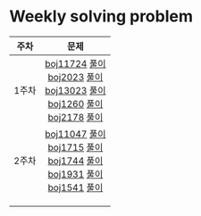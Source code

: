 # Weekly solving problem
| 주차  | 문제  |
|:---:|:------:|
| 1주차  | [boj11724](https://www.acmicpc.net/problem/11724) [풀이](1weeks/BaekJoon_11724_DFS.java) <br> [boj2023](https://www.acmicpc.net/problem/2023) [풀이](1weeks/BaekJoon_2023_DFS.java) <br>  [boj13023](https://www.acmicpc.net/problem/13023) [풀이](1weeks/BaekJoon_13023_DFS.java) <br>  [boj1260](https://www.acmicpc.net/problem/1260) [풀이](1weeks/BaekJoon_1260_BFS.java) <br>  [boj2178](https://www.acmicpc.net/problem/2178) [풀이](1weeks/BaekJoon_2178_BFS.java) <br>  |
| 2주차  | [boj11047](https://www.acmicpc.net/problem/11047) [풀이](2weeks/BaekJoon_11047.java) <br> [boj1715](https://www.acmicpc.net/problem/1715) [풀이](2weeks/BaekJoon_1715.java) <br>  [boj1744](https://www.acmicpc.net/problem/1744) [풀이](2weeks/BaekJoon_1744.java) <br>  [boj1931](https://www.acmicpc.net/problem/1931) [풀이](2weeks/BaekJoon_1931.java) <br>  [boj1541](https://www.acmicpc.net/problem/1541) [풀이](2weeks/BaekJoon_1541.java) <br>   |
|   |   |
|   |   |
|   |   |
